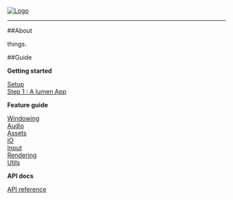 
[![Logo]({{{rel_path}}}images/logo.png)](index.html)

---

##About

things. 

##Guide

**Getting started**

[Setup]({{{rel_path}}}guide/Setup.html)   
[Step 1 : A lumen App]({{{rel_path}}}guide/App.html)   

**Feature guide**

[Windowing]({{{rel_path}}}guide/Windowing.html)   
[Audio]({{{rel_path}}}guide/Audio.html)   
[Assets]({{{rel_path}}}guide/Assets.html)   
[IO]({{{rel_path}}}guide/IO.html)   
[Input]({{{rel_path}}}guide/Input.html)   
[Rendering]({{{rel_path}}}guide/Rendering.html)   
[Utils]({{{rel_path}}}guide/Utils.html)   

**API docs**

[API reference]({{{rel_path}}}api/api.full.html)